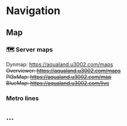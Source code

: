 # Navigation

## Map

### 🗺️ **Server maps**  
Dynmap: https://aqualand.u3002.com/maps  
~~Overviewer: https://aqualand.u3002.com/maps~~  
~~Pl3xMap: https://aqualand.u3002.com/map~~  
~~BlueMap: https://aqualand.u3002.com/live~~  

### Metro lines

## ...

